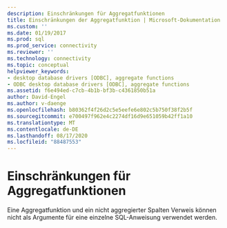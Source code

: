 ```yaml
---
description: Einschränkungen für Aggregatfunktionen
title: Einschränkungen der Aggregatfunktion | Microsoft-Dokumentation
ms.custom: ''
ms.date: 01/19/2017
ms.prod: sql
ms.prod_service: connectivity
ms.reviewer: ''
ms.technology: connectivity
ms.topic: conceptual
helpviewer_keywords:
- desktop database drivers [ODBC], aggregate functions
- ODBC desktop database drivers [ODBC], aggregate functions
ms.assetid: f6e494ed-c7cb-4b1b-bf3b-c4361850b51a
author: David-Engel
ms.author: v-daenge
ms.openlocfilehash: b80362f4f26d2c5e5eefe6e802c5b750f38f2b5f
ms.sourcegitcommit: e700497f962e4c2274df16d9e651059b42ff1a10
ms.translationtype: MT
ms.contentlocale: de-DE
ms.lasthandoff: 08/17/2020
ms.locfileid: "88487553"
---
```

# <a name="aggregate-function-limitations"></a>Einschränkungen für Aggregatfunktionen
Eine Aggregatfunktion und ein nicht aggregierter Spalten Verweis können nicht als Argumente für eine einzelne SQL-Anweisung verwendet werden.
